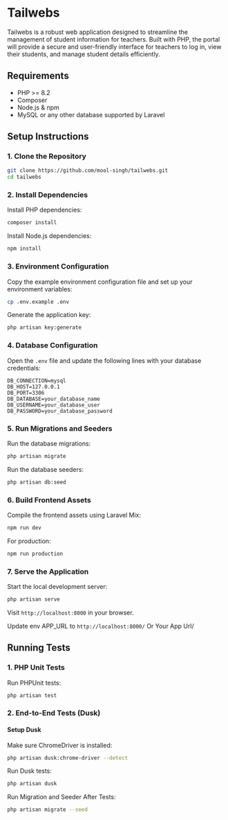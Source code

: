 
# Tailwebs

Tailwebs is a robust web application designed to streamline the management of student information for teachers. Built with PHP, the portal will provide a secure and user-friendly interface for teachers to log in, view their students, and manage student details efficiently.

## Requirements

- PHP >= 8.2
- Composer
- Node.js & npm
- MySQL or any other database supported by Laravel

## Setup Instructions

### 1. Clone the Repository

```bash
git clone https://github.com/mool-singh/tailwebs.git
cd tailwebs
```

### 2. Install Dependencies

Install PHP dependencies:

```bash
composer install
```

Install Node.js dependencies:

```bash
npm install
```

### 3. Environment Configuration

Copy the example environment configuration file and set up your environment variables:

```bash
cp .env.example .env
```

Generate the application key:

```bash
php artisan key:generate
```

### 4. Database Configuration

Open the `.env` file and update the following lines with your database credentials:

```
DB_CONNECTION=mysql
DB_HOST=127.0.0.1
DB_PORT=3306
DB_DATABASE=your_database_name
DB_USERNAME=your_database_user
DB_PASSWORD=your_database_password
```

### 5. Run Migrations and Seeders

Run the database migrations:

```bash
php artisan migrate
```

Run the database seeders:

```bash
php artisan db:seed
```

### 6. Build Frontend Assets

Compile the frontend assets using Laravel Mix:

```bash
npm run dev
```

For production:

```bash
npm run production
```

### 7. Serve the Application

Start the local development server:

```bash
php artisan serve
```

Visit `http://localhost:8000` in your browser.

Update env APP_URL to  `http://localhost:8000/` Or Your App Url/

## Running Tests

### 1. PHP Unit Tests

Run PHPUnit tests:

```bash
php artisan test
```

### 2. End-to-End Tests (Dusk)

#### Setup Dusk

Make sure ChromeDriver is installed:

```bash
php artisan dusk:chrome-driver --detect
```

Run Dusk tests:

```bash
php artisan dusk
```

Run Migration and Seeder After Tests:
```bash
php artisan migrate --seed
```